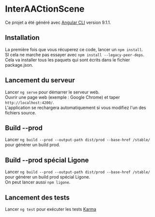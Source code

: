 # InterAACtionScene

Ce projet a été généré avec [Angular CLI](https://github.com/angular/angular-cli) version 9.1.1.

## Installation

La première fois que vous récuperez ce code, lancer un `npm install`.<br>
SI cela ne marche pas essayer avec `npm install --legacy-peer-deps`.<br>
Cela va installer tous les paquets qui sont écrits dans le fichier package.json.

## Lancement du serveur

Lancer `ng serve` pour démarrer le serveur web.<br>
Ouvrir une page web (exemple : Google Chrome) et taper `http://localhost:4200/`. <br>
L'application se rechargera automatiquement si vous modifiez l'un des fichiers source.

## Build --prod

Lancer `ng build --prod --output-path dist/prod --base-href /stable/` pour générer un build prod.

## Build --prod spécial Ligone

Lancer `ng build --prod --output-path dist/prod --base-href /stable/` pour générer un build prod spécial Ligone.<br>
On peut lancer aussi `npm ligone`.

## Lancement des tests

Lancer `ng test` pour exécuter les tests [Karma](https://karma-runner.github.io)
